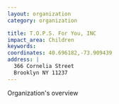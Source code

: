 ```yaml
---
layout: organization
category: organization

title: T.O.P.S. For You, INC
impact_area: Children
keywords: 
coordinates: 40.696182,-73.909439
address: |
  366 Cornelia Street
  Brooklyn NY 11237
---
```

Organization's overview
